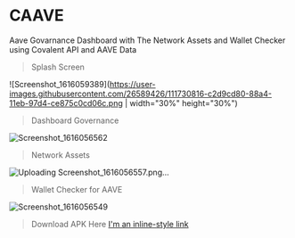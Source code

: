 # CAAVE
Aave Govarnance Dashboard with The Network Assets and Wallet Checker using Covalent API and AAVE Data

> Splash Screen

![Screenshot_1616059389](https://user-images.githubusercontent.com/26589426/111730816-c2d9cd80-88a4-11eb-97d4-ce875c0cd06c.png | width="30%" height="30%")

> Dashboard Governance

![Screenshot_1616056562](https://user-images.githubusercontent.com/26589426/111730891-ebfa5e00-88a4-11eb-8b01-30c5f95385e2.png)

> Network Assets

![Uploading Screenshot_1616056557.png…]()

> Wallet Checker for AAVE

![Screenshot_1616056549](https://user-images.githubusercontent.com/26589426/111730918-fb79a700-88a4-11eb-9f82-976b7b9ebe65.png)

> Download APK Here [I'm an inline-style link](https://drive.google.com/file/d/1I0Hr49nHFffRWXM6SlGpqIsl8U-R2qpn/view?usp=sharing)


